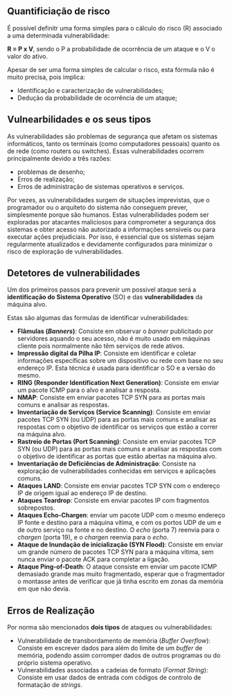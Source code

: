 ## Quantificiação de risco
É possível definitr uma forma simples para o cálculo do risco (R) associado a uma determinada vulnerabilidade:

**R = P x V**, sendo o P a probabilidade de ocorrência de um ataque e o V o valor do ativo.

Apesar de ser uma forma simples de calcular o risco, esta fórmula não é muito precisa, pois implica:
 - Identificação e caracterização de vulnerabilidades;
 - Dedução da probabilidade de ocorrência de um ataque;

## Vulnearbilidades e os seus tipos

As vulnerabilidades são problemas de segurança que afetam os sistemas informáticos, tanto os terminais (como computadores pessoais) quanto os de rede (como routers ou switches). Essas vulnerabilidades ocorrem principalmente devido a três razões: 

 - problemas de desenho;
 - Erros de realização;
 - Erros de administração de sistemas operativos e serviços.

Por vezes, as vulnerabilidades surgem de situações imprevistas, que o programador ou o arquiteto do sistema não conseguem prever, simplesmente porque são humanos. Estas vulnerabilidades podem ser exploradas por atacantes maliciosos para comprometer a segurança dos sistemas e obter acesso não autorizado a informações sensíveis ou para executar ações prejudiciais. Por isso, é essencial que os sistemas sejam regularmente atualizados e devidamente configurados para minimizar o risco de exploração de vulnerabilidades.

## Detetores de vulnerabilidades
Um dos primeiros passos para prevenir um possivel ataque será a **identificação do Sistema Operativo** (SO) e das **vulnerabilidades** da máquina alvo.

Estas são algumas das formulas de identificar vulnerabilidades:
 - **Flâmulas (*Banners*)**: Consiste em observar o *banner* publicitado por servidores aquando o seu acesso, não é muito usado em máquinas cliente pois normalmente não têm serviços de rede ativos.
 - **Impressão digital da Pilha IP**: Consiste em identificar e coletar informações específicas sobre um dispositivo ou rede com base no seu endereço IP. Esta técnica é usada para identificar o SO e a versão do mesmo.
 - **RING (Responder Identification Next Generation)**: Consiste em enviar um pacote ICMP para o alvo e analisar a resposta.
 - **NMAP**: Consiste em enviar pacotes TCP SYN para as portas mais comuns e analisar as respostas.
 - **Inventariação de Serviços (Service Scanning)**: Consiste em enviar pacotes TCP SYN (ou UDP) para as portas mais comuns e analisar as respostas com o objetivo de identificar os serviços que estão a correr na máquina alvo.
 - **Rastreio de Portas (Port Scanning)**: Consiste em enviar pacotes TCP SYN (ou UDP) para as portas mais comuns e analisar as respostas com o objetivo de identificar as portas que estão abertas na máquina alvo.
 - **Inventariação de Deficiências de Administração**: Consiste na exploração de vulnerabilidades conhecidas em serviços e aplicações comuns.
 - **Ataques LAND**: Consiste em enviar pacotes TCP SYN com o endereço IP de origem igual ao endereço IP de destino.
 - **Ataques Teardrop**: Consiste em enviar pacotes IP com fragmentos sobrepostos.
 - **Ataques Echo-Chargen**: enviar um pacote UDP com o mesmo endereço IP fonte e destino para a máquina vítima, e com os portos UDP de um e de outro serviço na fonte e no destino. O *echo* (porta 7) reenvia para o *chargen* (porta 19), e o *chargen* reenvia para o *echo*.
 - **Ataque de Inundação de inicialização (SYN Flood)**: Consiste em enviar um grande número de pacotes TCP SYN para a máquina vítima, sem nunca enviar o pacote ACK para completar a ligação.
 - **Ataque Ping-of-Death**: O ataque consiste em enviar um pacote ICMP demasiado grande mas muito fragmentado, esperar que o fragmentador o montasse antes de verificar que já tinha escrito em zonas da memória em que não devia.

## Erros de Realização
Por norma são mencionados **dois tipos** de ataques ou vulnerabilidades:
 - Vulnerabilidade de transbordamento de memória (*Buffer Overflow*): Consiste em escrever dados para além do limite de um *buffer* de memória, podendo assim corromper dados de outros programas ou do próprio sistema operativo.
 - Vulnerabilidades associadas a cadeias de formato (*Format String*): Consiste em usar dados de entrada com códigos de controlo de formatação de *strings*.